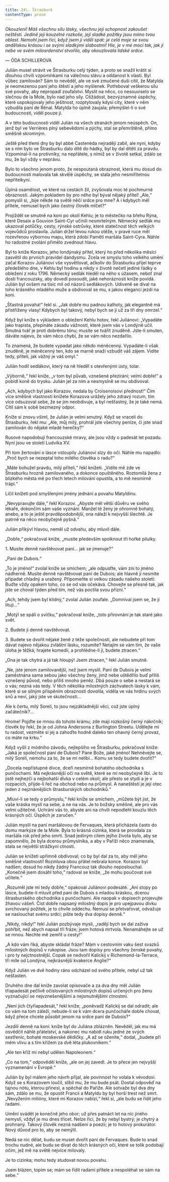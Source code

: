 ```yaml
---
title: 24\. Štrasburk
contentType: prose
---
```


_Okouzlení! Máš všechnu sílu lásky, všechnu její schopnost zakoušet neštěstí. Jedině její kouzelné rozkoše, její sladké požitky jsou mimo tvou oblast. Nemohl jsem říci, když jsem ji viděl spát: je celá moje se svou andělskou krásou i se svými sladkými slabostmi! Hle, je v mé moci tak, jak ji nebe ve svém milosrdenství stvořilo, aby okouzlovala lidské srdce._

— ÓDA SCHILLEROVA

Julián musel strávit ve Štrasburku celý týden, a proto se snažil krátit si dlouhou chvíli vzpomínkami na válečnou slávu a oddanost k vlasti. Byl vůbec zamilován? Sám to nevěděl, ale ve své zmučené duši cítil, že Matylda je neomezenou paní jeho štěstí a jeho myšlenek. Potřeboval veškerou sílu své povahy, aby nepropadl zoufalství. Myslit na něco, co nesouviselo se slečnou de la Mole, bylo nad jeho síly. Ctižádost, bezvýznamné úspěchy, které uspokojovaly jeho ješitnost, rozptylovaly kdysi city, které v něm vzbudila paní de Rênal. Matylda ho úplně zaujala; přemýšlel-li o své budoucnosti, viděl pouze ji.

A v této budoucnosti viděl Julián na všech stranách jenom neúspěch. On, jenž byl ve Verrières plný sebevědomí a pýchy, stal se přemrštěně, přímo směšně skromným.

Ještě před třemi dny by byl abbé Castenèda nejraději zabil, ale nyní, kdyby se s ním bylo ve Štrasburku dalo dítě do hádky, byl by dal dítěti za pravdu. Vzpomínal-li na protivníky, na nepřátele, s nimiž se v životě setkal, zdálo se mu, že byl vždy v neprávu.

Bylo to všechno jenom proto, že nespoutaná obraznost, která mu dosud do budoucnosti malovala tak skvělé úspěchy, se stala jeho nesmiřitelnou nepřítelkyní.

Úplná osamělost, ve které na cestách žil, zvyšovala moc té pochmurné obraznosti. Jakým pokladem by pro něho byl býval nějaký přítel! „Ale,“ pomyslil si, „bije někde na světě něčí srdce pro mne? A i kdybych měl přítele, nemusel bych jako čestný člověk mlčet?“

Projížděl se smutně na koni po okolí Kehlu; je to městečko na břehu Rýna, které Desaix a Gouvion Saint-Cyr učinili nesmrtelným. Německý sedlák mu ukazoval potůčky, cesty, rýnské ostrůvky, které statečnost těch velkých vojevůdců proslavila. Julián držel levou rukou otěže, v pravé ruce měl rozevřenou výbornou mapu, která zdobí Paměti maršála Saint-Cyra. Náhle ho radostné zvolání přimělo zvednout hlavu.

Byl to kníže Korazov, jeho londýnský přítel, který ho před několika měsíci zasvětil do prvních pravidel dandysmu. Zcela ve smyslu toho velkého umění začal Korazov Juliánovi vše vysvětlovat, ačkoliv do Štrasburku přijel teprve předešlého dne, v Kehlu byl hodinu a nikdy v životě nečetl jediné řádky o obležení z roku 1796. Německý sedlák hleděl na něho s úžasem, neboť znal dosti francouzsky, aby dovedl posoudit, jaké nehoráznosti kníže povídá. Julián byl ovšem na tisíc mil od názorů sedlákových. Udiveně se díval na toho krásného mladého muže a obdivoval se mu, s jakou elegancí jezdí na koni.

„Šťastná povaha!“ řekl si. „Jak dobře mu padnou kalhoty, jak elegantně má přistřiženy vlasy! Kdybych byl takový, nebyl bych se jí už za tři dny omrzel.“

Když byl kníže s výkladem o obležení Kehlu hotov, řekl Juliánovi: „Vypadáte jako trapista, přepínáte zásadu vážnosti, které jsem vás v Londýně učil. Smutná tvář je proti dobrému tónu; musíte se tvářit znuděně. Jste-li smuten, dáváte najevo, že vám něco chybí, že se vám něco nezdařilo.

To znamená, že budete vypadat jako někdo méněcenný. Vypadáte-li však znuděně, je méněcenný ten, kdo se marně snaží vzbudit váš zájem. Vidíte tedy, příteli, jak vážný je váš omyl.“

Julián hodil sedlákovi, který na ně hleděl s otevřenými ústy, tolar.

„Výborně,“ řekl kníže, „v tom byl půvab, vznešené přezírání; velmi dobře!“ a pobídl koně do trysku. Julián jel za ním a nesmyslně se mu obdivoval.

„Ach, kdybych byl jako Korazov, nedala by Croisenoisovi přednost!“ Čím více směšné vlastnosti knížete Korazova urážely jeho zdravý rozum, tím více odsuzoval sebe, že se jim neobdivuje, a byl nešťastný, že je také nemá. Cítil sám k sobě bezmezný odpor.

Kníže si znovu všiml, že Julián je velmi smutný. Když se vraceli do Štrasburku, řekl mu: „Ale, můj milý, prohrál jste všechny peníze, či jste snad zamilován do nějaké mladé herečky?“

Rusové napodobují francouzské mravy, ale jsou vždy o padesát let pozadu. Nyní jsou ve století Ludvíka XV.

Při tom žertování o lásce vstoupily Juliánovi slzy do očí. Náhle mu napadlo: „Proč bych se nezeptal toho milého člověka o radu?“

„Máte bohužel pravdu, milý příteli,“ řekl knížeti. „Vidíte mě zde ve Štrasburku hrozně zamilovaného, a dokonce opuštěného. Roztomilá žena z blízkého města mě po třech letech milování opustila, a to mě nesmírně trápí.“

Líčil knížeti pod smyšlenými jmény jednání a povahu Matyldinu.

„Nevypravujte dále,“ řekl Korazov. „Abyste měl větší důvěru ve svého lékaře, dokončím sám vaše vyznání. Manžel té ženy je ohromně bohatý, anebo, a to je ještě pravděpodobnější, ona náleží k nejvyšší šlechtě. Je patrně na něco neobyčejně pyšná.“

Julián přikývl hlavou, neměl už odvahu, aby mluvil dále.

„Dobře,“ pokračoval kníže, „musíte především spolknout tři hořké pilulky.

1\. Musíte denně navštěvovat paní… jak se jmenuje?“

„Paní de Dubois.“

„To je jméno!“ zvolal kníže se smíchem; „ale odpusťte, vám zní to jméno nádherně. Musíte denně navštěvovat paní de Dubois; ale hlavně jí nesmíte připadat chladný a uražený. Připomeňte si velkou zásadu našeho století: Buďte vždy opakem toho, co se od vás očekává. Chovejte se přesně tak, jak jste se choval týden před tím, než vás poctila svou přízní.“

„Ach, tehdy jsem byl klidný,“ zvolal Julián zoufale. „Domníval jsem se, že ji lituji…“

„Motýl se spálí o svíčku,“ pokračoval kníže, „toto přirovnání je tak staré jako svět.

2\. Budete ji denně navštěvovat.

3\. Budete se dvořit nějaké ženě z téže společnosti, ale nebudete při tom dávat najevo nějakou zvláštní lásku, rozumíte? Netajím se vám tím, že vaše úloha je těžká; hrajete komedii, a prohlédne-li ji, budete ztracen.“

„Ona je tak chytrá a já tak hloupý! Jsem ztracen,“ řekl Julián smutně.

„Ne, jste jenom zamilovanější, než jsem myslil. Paní de Dubois je velmi zaměstnána sama sebou jako všechny ženy, jimž nebe uštědřilo buď příliš vznešený původ, nebo příliš mnoho peněz. Dbá pouze o sebe a nestará se o vás; nezná vás tedy. V těch několika milostných záchvatech lásky k vám, které si se silným přispěním obraznosti dovolila, viděla ve vás hrdinu svých snů a neví, jaký jste ve skutečnosti…

Ale k čertu, milý Soreli, to jsou nejzákladnější věci, což jste úplný začátečník?…

Hrome! Pojďte se mnou do tohoto krámu; zde mají rozkošný černý nákrčník; člověk by řekl, že je od Johna Andersona z Burlington Streetu. Udělejte mi tu radost, vezměte si jej a zahoďte hodně daleko ten ohavný černý provaz, co máte na krku.“

Když vyšli z módního závodu, nejlepšího ve Štrasburku, pokračoval kníže: „Jaká je společnost paní de Dubois? Pane Bože, jaké jméno! Nehněvejte se, milý Soreli, nemohu za to, že se mi nelíbí… Komu se tedy budete dvořit?“

„Docela nepřístupné dívce, dceři nesmírně bohatého obchodníka s punčochami. Má nejkrásnější oči na světě, které se mi neobyčejně líbí. Je to jistě nejhezčí a nejbohatší dívka v celém okolí; ale přesto se stydí a je v rozpacích, přijde-li řeč na obchod nebo na průmysl. A naneštěstí je její otec jeden z nejznámějších štrasburských obchodníků.“

„Mluví-li se tedy o průmyslu,“ řekl kníže se smíchem, „můžete být jist, že vaše kráska myslí na sebe, a ne na vás. Je to božsky směšné, ale pro vás velmi užitečné. Uchrání vás to, abyste ani na chvíli nepodlehl kouzlu těch krásných očí. Úspěch je zaručen.“

Julián myslil na paní maršálovou de Fervaques, která přicházela často do domu markýze de la Mole. Byla to krásná cizinka, která se provdala za maršála rok před jeho smrtí. Snad jediným cílem jejího života bylo, aby se zapomnělo, že byla dcerou průmyslníka, a aby v Paříži něco znamenala, stala se největší strážkyní ctnosti.

Julián se knížeti upřímně obdivoval; co by byl dal za to, aby měl jeho směšné vlastnosti! Rozmluva obou přátel nebrala konce. Korazov byl nadšen; dosud ho nikdy žádný Francouz tak dlouho neposlouchal. „Konečně jsem dosáhl toho,“ radoval se kníže, „že mohu poučovat své učitele.“

„Rozuměl jste mi tedy dobře,“ opakoval Juliánovi podesáté. „Ani stopy po lásce, budete-li mluvit před paní de Dubois s mladou kráskou, dcerou štrasburského obchodníka s punčochami. Ale naopak v dopisech projevujte žhavou vášeň. Číst dobře napsaný milostný dopis je pro upejpavou dívku svrchovaný požitek, je to chvíle oddechu. Nemusí se přetvařovat, odvažuje se naslouchat svému srdci; pište tedy dva dopisy denně.“

„Nikdy, nikdy!“ řekl Julián pozbývaje mysli, „raději bych se dal zaživa pohřbít, než abych napsal tři fráze; jsem hotová mrtvola. Nenamáhejte se už se mnou. Nechte mě zemřít u cesty!“

„A kdo vám říká, abyste skládal fráze? Mám v cestovním vaku šest svazků milostných dopisů v rukopise. Jsou tam dopisy pro všechny ženské povahy, i pro ty nejctnostnější. Copak se nedvořil Kalickij v Richemond-la-Terrace, tři míle od Londýna, nejkrásnější kvakerce Anglie?“

Když Julián ve dvě hodiny ráno odcházel od svého přítele, nebyl už tak nešťasten.

Druhého dne dal kníže zavolat opisovače a za dva dny měl Julián třiapadesát pečlivě očíslovaných milostných dopisů určených pro ženu vyznačující se nejvznešenějšími a nejsmutnějšími ctnostmi.

„Není jich čtyřiapadesát,“ řekl kníže, „poněvadž Kalickij se dal odradit; ale co vám na tom záleží, nebude-li se k vám dcera punčocháře dobře chovat, když přece chcete působit jenom na srdce paní de Dubois?“

Jezdili denně na koni: kníže byl do Juliána zblázněn. Nevěděl, jak mu má osvědčit náhlé přátelství, a nakonec mu nabídl ruku jedné ze svých sestřenic, bohaté moskevské dědičky. „A až se oženíte,“ dodal, „budete při mém vlivu a s tím křížem za dvě léta plukovníkem.“

„Ale ten kříž mi nebyl udělen Napoleonem.“

„Co na tom,“ odpověděl kníže, „ale on jej zavedl. Je to přece jen nejvyšší vyznamenání v Evropě.“

Julián by byl málem jeho návrh přijal, ale povinnost ho volala k vévodovi. Když se s Korazovem loučil, slíbil mu, že mu bude psát. Dostal odpověď na tajnou nótu, kterou přinesl, a spěchal do Paříže. Ale sotvaže byl dva dny sám, zdálo se mu, že opustit Francii a Matyldu by byl horší trest než smrt. „Nevyžením milióny, které mi Korazov nabízí,“ řekl si, „ale budu se řídit jeho radami.

Umění svádět je konečně jeho obor; už přes patnáct let na nic jiného nemyslí, vždyť je mu dnes třicet. Nelze říci, že by nebyl bystrý; je chytrý a prohnaný. Takový člověk nezná nadšení a poezii; je to hotový prokurátor. Nový důvod pro to, aby se nemýlil.

Nedá se nic dělat, budu se muset dvořit paní de Fervaques. Bude to snad trochu nudné, ale budu se dívat do těch krásných očí, které se tolik podobají očím, jež mě na světě nejvíce milovaly.

Je to cizinka; mohu tedy studovat novou povahu.

Jsem blázen, topím se; mám se řídit radami přítele a nespoléhat se sám na sebe.“
